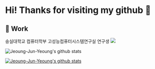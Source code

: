 # Hi! Thanks for visiting my github 👋



## 🔭 Work

숭실대학교 컴퓨터학부 고성능컴퓨터시스템연구실 연구생
<a href="https://sites.google.com/view/hpcs-ssu" target="_blank"><img src="https://img.shields.io/badge/Lab-FA8072?style=for-the-badge&logo=webcomponents.org&logoColor=FF6347"/></a>

<!--
**Jeoung-Jun-Yeoung/Jeoung-Jun-Yeoung** is a ✨ _special_ ✨ repository because its `README.md` (this file) appears on your GitHub profile.

Here are some ideas to get you started:

- 🔭 I’m currently working on ...
- 🌱 I’m currently learning ...
- 👯 I’m looking to collaborate on ...
- 🤔 I’m looking for help with ...
- 💬 Ask me about ...
- 📫 How to reach me: ...
- 😄 Pronouns: ...
- ⚡ Fun fact: ...
-->




![Jeoung-Jun-Yeoung's github stats](https://github-readme-stats.vercel.app/api?username=Jeoung-Jun-Yeoung&show_icons=true)

[![Jeoung-Jun-Yeoung's github stats](https://github-readme-stats.vercel.app/api/top-langs/?username=Jeoung-Jun-Yeoung&show_icons=true&hide_border=true&title_color=004386&icon_color=004386&layout=compact)](https://github.com/Jeoung-Jun-Yeoung)
